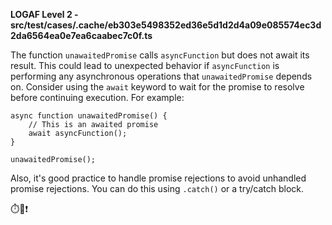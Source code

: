 **LOGAF Level 2 - src/test/cases/.cache/eb303e5498352ed36e5d1d2d4a09e085574ec3d2da6564ea0e7ea6caabec7c0f.ts**

The function `unawaitedPromise` calls `asyncFunction` but does not await its result. This could lead to unexpected behavior if `asyncFunction` is performing any asynchronous operations that `unawaitedPromise` depends on. Consider using the `await` keyword to wait for the promise to resolve before continuing execution. For example:

```
async function unawaitedPromise() {
    // This is an awaited promise
    await asyncFunction();
}

unawaitedPromise();
```

Also, it's good practice to handle promise rejections to avoid unhandled promise rejections. You can do this using `.catch()` or a try/catch block.

⏱️🔄❗
